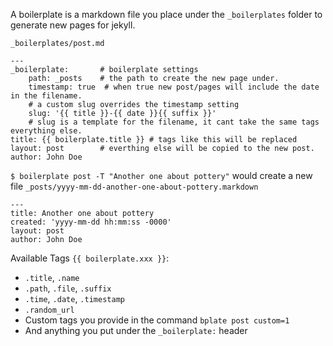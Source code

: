 A boilerplate is a markdown file you place under the `_boilerplates` folder to generate new pages for jekyll.

`_boilerplates/post.md`

    ---
    _boilerplate:       # boilerplate settings
        path: _posts    # the path to create the new page under.
        timestamp: true  # when true new post/pages will include the date in the filename.
        # a custom slug overrides the timestamp setting
        slug: '{{ title }}-{{ date }}{{ suffix }}' 
        # slug is a template for the filename, it cant take the same tags everything else.
    title: {{ boilerplate.title }} # tags like this will be replaced
    layout: post        # everthing else will be copied to the new post.
    author: John Doe


`$ boilerplate post -T "Another one about pottery"` would create a new file `_posts/yyyy-mm-dd-another-one-about-pottery.markdown`

    ---
    title: Another one about pottery
    created: 'yyyy-mm-dd hh:mm:ss -0000'
    layout: post
    author: John Doe


Available Tags `{{ boilerplate.xxx }}`:
- `.title`, `.name`
- `.path`, `.file`, `.suffix`
- `.time`, `.date`, `.timestamp`
- `.random_url`
- Custom tags you provide in the command `bplate post custom=1`
- And anything you put under the `_boilerplate:` header
